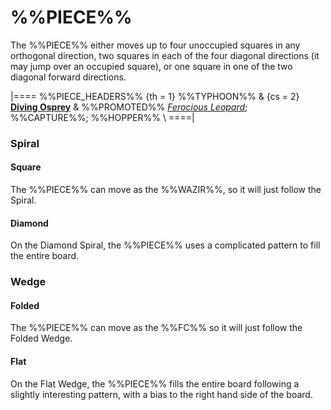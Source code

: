 # %%PIECE%%

The %%PIECE%% either moves up to four unoccupied squares
in any orthogonal direction, two squares in each of the four 
diagonal directions (it may jump over an occupied square), or
one square in one of the two diagonal forward directions.

|====
%%PIECE_HEADERS%%
  {th = 1}  %%TYPHOON%%
& {cs = 2}  [**Diving Osprey**](#chess-v:rules/typhoon-revised#DivingOsprey)
&           %%PROMOTED%%
            [*Ferocious Leopard*](crane.html?piece=ferocious_leopard);
            %%CAPTURE%%; %%HOPPER%% \\
====|

### Spiral

#### Square

The %%PIECE%% can move as the %%WAZIR%%, so it
will just follow the Spiral.

#### Diamond

On the Diamond Spiral, the %%PIECE%% uses a complicated pattern
to fill the entire board.

### Wedge

#### Folded

The %%PIECE%% can move as the %%FC%%
so it will just follow the Folded Wedge.

#### Flat

On the Flat Wedge, the %%PIECE%% fills the entire board
following a slightly interesting pattern, with a bias to the
right hand side of the board.
